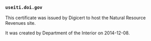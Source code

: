 ### `useiti.doi.gov`

This certificate was issued by Digicert to host the Natural Resource Revenues site.

It was created by Department of the Interior on 2014-12-08.
